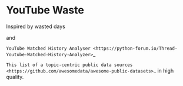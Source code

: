 YouTube Waste
=============

Inspired by wasted days

and

`YouTube Watched History Analyser <https://python-forum.io/Thread-Youtube-Watched-History-Analyzer>`_

`This list of a topic-centric public data sources <https://github.com/awesomedata/awesome-public-datasets>`_
in high quality.

